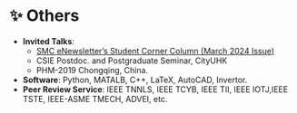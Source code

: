 
# ✨ Others
- **Invited Talks**: 
  - [SMC eNewsletter’s Student Corner Column (March 2024 Issue)](https://www.ieeesmc.org/wp-content/uploads/2024/03/Student-Corner_Haifan-Su.pdf)
  - CSIE Postdoc. and Postgraduate Seminar, CityUHK
  - PHM-2019 Chongqing, China.
- **Software**: Python, MATALB, C++, LaTeX, AutoCAD, Invertor.
- **Peer Review Service**: IEEE TNNLS, IEEE TCYB,  IEEE TII, IEEE IOTJ,IEEE TSTE, IEEE-ASME TMECH, ADVEI, etc.


